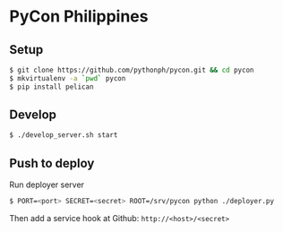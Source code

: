 PyCon Philippines
=================

Setup
-----
```sh
$ git clone https://github.com/pythonph/pycon.git && cd pycon
$ mkvirtualenv -a `pwd` pycon
$ pip install pelican
```

Develop
-------
```sh
$ ./develop_server.sh start
```

Push to deploy
--------------

Run deployer server

```sh
$ PORT=<port> SECRET=<secret> ROOT=/srv/pycon python ./deployer.py
```

Then add a service hook at Github: `http://<host>/<secret>`
